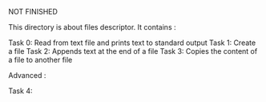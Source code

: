 NOT FINISHED

This directory is about files descriptor. It contains :

Task 0: Read from text file and prints text to standard output
Task 1: Create a file
Task 2: Appends text at the end of a file
Task 3: Copies the content of a file to another file

Advanced :

Task 4: